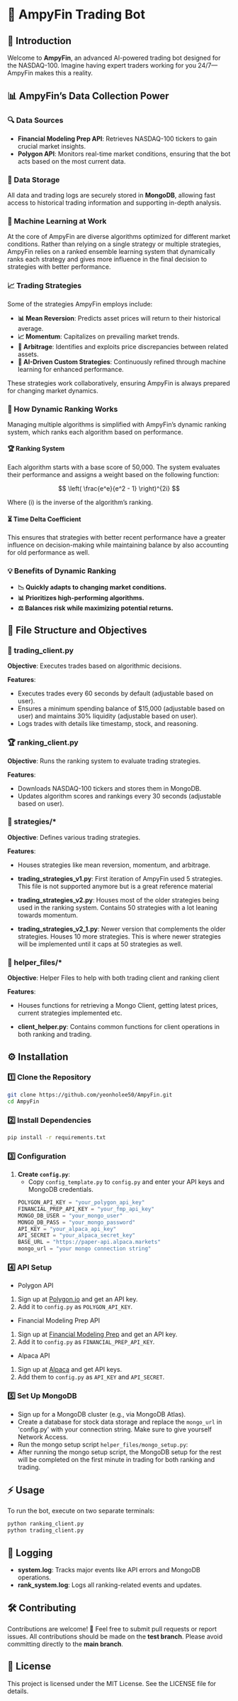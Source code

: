 ﻿
# 🌟 AmpyFin Trading Bot

## 🚀 Introduction

Welcome to **AmpyFin**, an advanced AI-powered trading bot designed for the NASDAQ-100. Imagine having expert traders working for you 24/7—AmpyFin makes this a reality.

## 📊 AmpyFin’s Data Collection Power

### 🔍 Data Sources

- **Financial Modeling Prep API**: Retrieves NASDAQ-100 tickers to gain crucial market insights.
- **Polygon API**: Monitors real-time market conditions, ensuring that the bot acts based on the most current data.

### 💾 Data Storage

All data and trading logs are securely stored in **MongoDB**, allowing fast access to historical trading information and supporting in-depth analysis.

### 🤖 Machine Learning at Work

At the core of AmpyFin are diverse algorithms optimized for different market conditions. Rather than relying on a single strategy or multiple strategies, AmpyFin relies on a ranked ensemble learning system that dynamically ranks each strategy and gives more influence in the final decision to strategies with better performance.

### 📈 Trading Strategies

Some of the strategies AmpyFin employs include:

- **📊 Mean Reversion**: Predicts asset prices will return to their historical average.
- **📈 Momentum**: Capitalizes on prevailing market trends.
- **💱 Arbitrage**: Identifies and exploits price discrepancies between related assets.
- **🧠 AI-Driven Custom Strategies**: Continuously refined through machine learning for enhanced performance.

These strategies work collaboratively, ensuring AmpyFin is always prepared for changing market dynamics.

### 🔗 How Dynamic Ranking Works

Managing multiple algorithms is simplified with AmpyFin’s dynamic ranking system, which ranks each algorithm based on performance.

#### 🏆 Ranking System

Each algorithm starts with a base score of 50,000. The system evaluates their performance and assigns a weight based on the following function:

$$
\left( \frac{e^e}{e^2 - 1} \right)^{2i}
$$

Where \(i\) is the inverse of the algorithm’s ranking.

#### ⏳ Time Delta Coefficient

This ensures that strategies with better recent performance have a greater influence on decision-making while maintaining balance by also accounting for old performance as well.

### 💡 Benefits of Dynamic Ranking

- **📉 Quickly adapts to changing market conditions.**
- **📊 Prioritizes high-performing algorithms.**
- **⚖️ Balances risk while maximizing potential returns.**

## 📂 File Structure and Objectives


### 🤝 trading_client.py

**Objective**: Executes trades based on algorithmic decisions.

**Features**:

- Executes trades every 60 seconds by default (adjustable based on user).
- Ensures a minimum spending balance of $15,000 (adjustable based on user) and maintains 30% liquidity (adjustable based on user).
- Logs trades with details like timestamp, stock, and reasoning.

### 🏆 ranking_client.py

**Objective**: Runs the ranking system to evaluate trading strategies.

**Features**:

- Downloads NASDAQ-100 tickers and stores them in MongoDB.
- Updates algorithm scores and rankings every 30 seconds (adjustable based on user).

### 📜 strategies/*

**Objective**: Defines various trading strategies.

**Features**:

- Houses strategies like mean reversion, momentum, and arbitrage.

- **trading_strategies_v1.py**: First iteration of AmpyFin used 5 strategies. This file is not supported anymore but is a great reference material
- **trading_strategies_v2.py**: Houses most of the older strategies being used in the ranking system. Contains 50 strategies with a lot leaning towards momentum.
- **trading_strategies_v2_1.py**: Newer version that complements the older strategies. Houses 10 more strategies. This is where newer strategies will be implemented until it caps at 50 strategies as well.

### 🔧 helper_files/*

**Objective**: Helper Files to help with both trading client and ranking client

**Features**:

- Houses functions for retrieving a Mongo Client, getting latest prices, current strategies implemented etc.

- **client_helper.py**: Contains common functions for client operations in both ranking and trading.


## ⚙️ Installation

### 1️⃣ Clone the Repository

```bash
git clone https://github.com/yeonholee50/AmpyFin.git
cd AmpyFin
```

### 2️⃣ Install Dependencies

```bash
pip install -r requirements.txt
```

### 3️⃣ Configuration

1. **Create `config.py`**:
   - Copy `config_template.py` to `config.py` and enter your API keys and MongoDB credentials.
    ```python
    POLYGON_API_KEY = "your_polygon_api_key"
    FINANCIAL_PREP_API_KEY = "your_fmp_api_key"
    MONGO_DB_USER = "your_mongo_user"
    MONGO_DB_PASS = "your_mongo_password"
    API_KEY = "your_alpaca_api_key"
    API_SECRET = "your_alpaca_secret_key"
    BASE_URL = "https://paper-api.alpaca.markets"
    mongo_url = "your mongo connection string"
    ```

### 4️⃣ API Setup

- Polygon API
1. Sign up at [Polygon.io](https://polygon.io/) and get an API key.
2. Add it to `config.py` as `POLYGON_API_KEY`.

- Financial Modeling Prep API
1. Sign up at [Financial Modeling Prep](https://financialmodelingprep.com/) and get an API key.
2. Add it to `config.py` as `FINANCIAL_PREP_API_KEY`.

- Alpaca API
1. Sign up at [Alpaca](https://alpaca.markets/) and get API keys.
2. Add them to `config.py` as `API_KEY` and `API_SECRET`.

### 5️⃣ Set Up MongoDB

- Sign up for a MongoDB cluster (e.g., via MongoDB Atlas).
- Create a database for stock data storage and replace the `mongo_url` in 'config.py' with your connection string. Make sure to give yourself Network Access.
- Run the mongo setup script `helper_files/mongo_setup.py`:
- After running the mongo setup script, the MongoDB setup for the rest will be completed on the first minute in trading for both ranking and trading.


## ⚡ Usage

To run the bot, execute on two separate terminals:

```bash
python ranking_client.py
python trading_client.py
```

## 📑 Logging

- **system.log**: Tracks major events like API errors and MongoDB operations.
- **rank_system.log**: Logs all ranking-related events and updates.

## 🛠️ Contributing

Contributions are welcome! 🎉 Feel free to submit pull requests or report issues. All contributions should be made on the **test branch**. Please avoid committing directly to the **main branch**.

## 📜 License

This project is licensed under the MIT License. See the LICENSE file for details.
